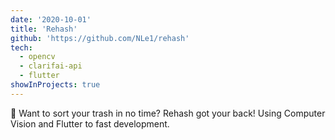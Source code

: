 ```yaml
---
date: '2020-10-01'
title: 'Rehash'
github: 'https://github.com/NLe1/rehash'
tech:
  - opencv
  - clarifai-api
  - flutter
showInProjects: true
---
```


🚀 Want to sort your trash in no time? Rehash got your back! Using Computer Vision and Flutter to fast development.
